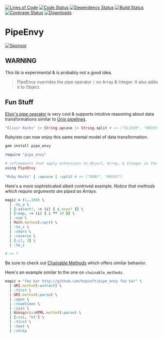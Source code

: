[![Lines of Code](http://img.shields.io/badge/lines_of_code-30-brightgreen.svg?style=flat)](http://blog.codinghorror.com/the-best-code-is-no-code-at-all/)
[![Code Status](http://img.shields.io/codeclimate/github/hopsoft/pipe_envy.svg?style=flat)](https://codeclimate.com/github/hopsoft/pipe_envy)
[![Dependency Status](http://img.shields.io/gemnasium/hopsoft/pipe_envy.svg?style=flat)](https://gemnasium.com/hopsoft/pipe_envy)
[![Build Status](http://img.shields.io/travis/hopsoft/pipe_envy.svg?style=flat)](https://travis-ci.org/hopsoft/pipe_envy)
[![Coverage Status](https://img.shields.io/coveralls/hopsoft/pipe_envy.svg?style=flat)](https://coveralls.io/r/hopsoft/pipe_envy?branch=master)
[![Downloads](http://img.shields.io/gem/dt/pipe_envy.svg?style=flat)](http://rubygems.org/gems/pipe_envy)

# PipeEnvy

[![Sponsor](https://app.codesponsor.io/embed/QMSjMHrtPhvfmCnk5Hbikhhr/hopsoft/pipe_envy.svg)](https://app.codesponsor.io/link/QMSjMHrtPhvfmCnk5Hbikhhr/hopsoft/pipe_envy)

## WARNING

This lib is experimental & is probably not a good idea.

> PipeEnvy overrides the pipe operator `|` on Array & Integer.
> It also adds it to Object.

## Fun Stuff

[Elixir's pipe operator](https://elixir-lang.org/getting-started/enumerables-and-streams.html#the-pipe-operator)
is very cool & supports intuitive reasoning about data transformations similar to [Unix pipelines](https://en.wikipedia.org/wiki/Pipeline_(Unix)).

```elixir
"Elixir Rocks" |> String.upcase |> String.split # => ["ELIXIR", "ROCKS"]
```

Rubyists can now enjoy this same mental model of data transformation.

```sh
gem install pipe_envy
```

```ruby
require "pipe_envy"

# refinements that apply extensions to Object, Array, & Integer in the current scope
using PipeEnvy

"Ruby Rocks" | :upcase | :split # => ["RUBY", "ROCKS"]
```

Here's a more sophisticated albeit contrived example.
*Notice that methods which require arguments are piped as Arrays.*

```ruby
magic = (1..100) \
  | :to_a \
  | [:select!, -> (i) { i.even? }] \
  | [:map, -> (i) { i ** 10 }] \
  | :sum \
  | Math.method(:sqrt) \
  | :to_s \
  | :chars \
  | :reverse \
  | [:[], 3] \
  | :to_i

# => 7
```

Be sure to check out [Chainable Methods](https://github.com/akitaonrails/chainable_methods) which offers similar behavior.

Here's an example similar to the one on `chainable_methods`.

```ruby
magic = "foo bar http://github.com/hopsoft/pipe_envy foo bar" \
  | URI.method(:extract) \
  | :first \
  | URI.method(:parse) \
  | :open \
  | :readlines \
  | :join \
  | Nokogiri::HTML.method(:parse) \
  | [:css, "h1"] \
  | :first \
  | :text \
  | :strip
```
